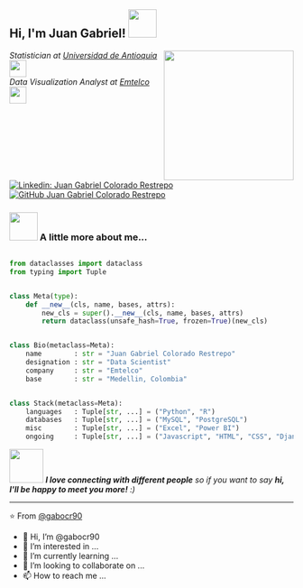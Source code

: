 <h2> Hi, I'm Juan Gabriel! <img src="https://media.giphy.com/media/yrL6AAyhoUj84NkKXd/giphy.gif" width="50"></h2>
<img align='right' src="https://media.giphy.com/media/ny7UCd6JETnmE/giphy.gif" width="230">
<p><em>Statistician at <a href="http://www.unb.br">Universidad de Antioquia</a><img src="https://media.giphy.com/media/1oBwBVLGoLteCP2kyD/giphy.gif" width="30"></br>Data Visualization Analyst at <a href="https://emtelco.com.co/">Emtelco</a><img src="https://media.giphy.com/media/11JTxkrmq4bGE0/giphy.gif" width="30"> 
</em></p>

[![Linkedin: Juan Gabriel Colorado Restrepo](https://img.shields.io/badge/-JuanGabriel-blue?style=flat-square&logo=Linkedin&logoColor=white&link=https://www.linkedin.com/in/juan-gabriel-colorado-restrepo-aaa053bb/)](https://www.linkedin.com/in/juan-gabriel-colorado-restrepo-aaa053bb/)
[![GitHub Juan Gabriel Colorado Restrepo](https://img.shields.io/github/followers/gabocr90?label=follow&style=social)](https://github.com/gabocr90)


### <img src="https://media.giphy.com/media/VgCDAzcKvsR6OM0uWg/giphy.gif" width="50"> A little more about me...  

```python

from dataclasses import dataclass
from typing import Tuple


class Meta(type):
    def __new__(cls, name, bases, attrs):
        new_cls = super().__new__(cls, name, bases, attrs)
        return dataclass(unsafe_hash=True, frozen=True)(new_cls)


class Bio(metaclass=Meta):
    name        : str = "Juan Gabriel Colorado Restrepo"
    designation : str = "Data Scientist"
    company     : str = "Emtelco"
    base        : str = "Medellin, Colombia"


class Stack(metaclass=Meta):
    languages   : Tuple[str, ...] = ("Python", "R")
    databases   : Tuple[str, ...] = ("MySQL", "PostgreSQL")
    misc        : Tuple[str, ...] = ("Excel", "Power BI")
    ongoing     : Tuple[str, ...] = ("Javascript", "HTML", "CSS", "Django")

```

<img src="https://media.giphy.com/media/LnQjpWaON8nhr21vNW/giphy.gif" width="60"> <em><b>I love connecting with different people</b> so if you want to say <b>hi, I'll be happy to meet you more!</b> :)</em>

---

⭐️ From [@gabocr90](https://github.com/gabocr90)

- 👋 Hi, I’m @gabocr90
- 👀 I’m interested in ...
- 🌱 I’m currently learning ...
- 💞️ I’m looking to collaborate on ...
- 📫 How to reach me ...

<!---
gabocr90/gabocr90 is a ✨ special ✨ repository because its `README.md` (this file) appears on your GitHub profile.
You can click the Preview link to take a look at your changes.
--->
